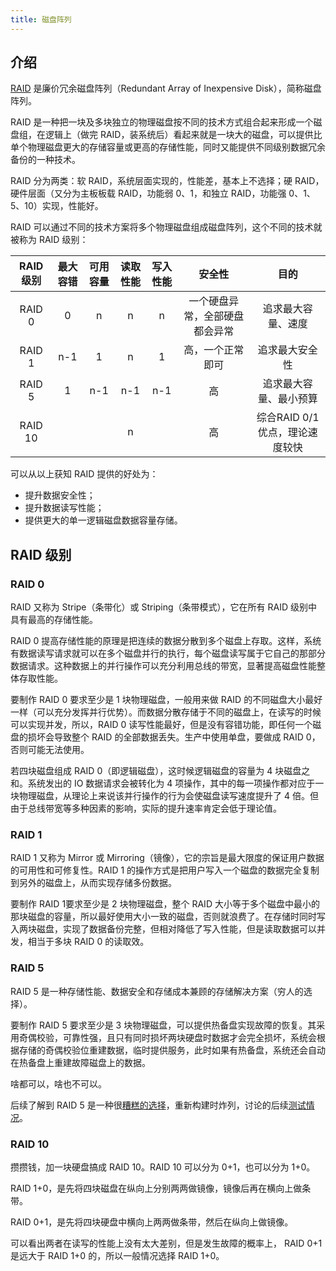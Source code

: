 ```yaml
---
title: 磁盘阵列
---
```


## 介绍

[RAID](https://zh.wikipedia.org/wiki/RAID) 是廉价冗余磁盘阵列（Redundant Array of Inexpensive Disk），简称磁盘阵列。

RAID 是一种把一块及多块独立的物理磁盘按不同的技术方式组合起来形成一个磁盘组，在逻辑上（做完 RAID，装系统后）看起来就是一块大的磁盘，可以提供比单个物理磁盘更大的存储容量或更高的存储性能，同时又能提供不同级别数据冗余备份的一种技术。

RAID 分为两类：软 RAID，系统层面实现的，性能差，基本上不选择；硬 RAID，硬件层面（又分为主板板载 RAID，功能弱 0、1，和独立 RAID，功能强 0、1、5、10）实现，性能好。

RAID 可以通过不同的技术方案将多个物理磁盘组成磁盘阵列，这个不同的技术就被称为 RAID 级别：

| RAID 级别 | 最大容错 | 可用容量 | 读取性能 | 写入性能 |             安全性             |              目的              |
| :-------: | :------: | :------: | :------: | :------: | :----------------------------: | :----------------------------: |
|  RAID 0   |    0     |    n     |    n     |    n     | 一个硬盘异常，全部硬盘都会异常 |       追求最大容量、速度       |
|  RAID 1   |   n-1    |    1     |    n     |    1     |        高，一个正常即可        |         追求最大安全性         |
|  RAID 5   |    1     |   n-1    |   n-1    |   n-1    |               高               |     追求最大容量、最小预算     |
|  RAID 10  |          |          |    n     |          |               高               | 综合RAID 0/1优点，理论速度较快 |

可以从以上获知 RAID 提供的好处为：

+ 提升数据安全性；
+ 提升数据读写性能；
+ 提供更大的单一逻辑磁盘数据容量存储。



## RAID 级别

### RAID 0

RAID 又称为 Stripe（条带化）或 Striping（条带模式），它在所有 RAID 级别中具有最高的存储性能。

RAID 0 提高存储性能的原理是把连续的数据分散到多个磁盘上存取。这样，系统有数据读写请求就可以在多个磁盘并行的执行，每个磁盘读写属于它自己的那部分数据请求。这种数据上的并行操作可以充分利用总线的带宽，显著提高磁盘性能整体存取性能。

要制作 RAID 0 要求至少是 1 块物理磁盘，一般用来做 RAID 的不同磁盘大小最好一样（可以充分发挥并行优势）。而数据分散存储于不同的磁盘上，在读写的时候可以实现并发，所以，RAID 0 读写性能最好，但是没有容错功能，即任何一个磁盘的损坏会导致整个 RAID 的全部数据丢失。生产中使用单盘，要做成 RAID 0，否则可能无法使用。

若四块磁盘组成 RAID 0（即逻辑磁盘），这时候逻辑磁盘的容量为 4 块磁盘之和。系统发出的 IO 数据请求会被转化为 4 项操作，其中的每一项操作都对应于一块物理磁盘，从理论上来说该并行操作的行为会使磁盘读写速度提升了 4 倍。但由于总线带宽等多种因素的影响，实际的提升速率肯定会低于理论值。

### RAID 1

RAID 1 又称为 Mirror 或 Mirroring（镜像），它的宗旨是最大限度的保证用户数据的可用性和可修复性。RAID 1 的操作方式是把用户写入一个磁盘的数据完全复制到另外的磁盘上，从而实现存储多份数据。

要制作 RAID 1要求至少是 2 块物理磁盘，整个 RAID 大小等于多个磁盘中最小的那块磁盘的容量，所以最好使用大小一致的磁盘，否则就浪费了。在存储时同时写入两块磁盘，实现了数据备份完整，但相对降低了写入性能，但是读取数据可以并发，相当于多块 RAID 0 的读取效。

### RAID 5

RAID 5 是一种存储性能、数据安全和存储成本兼顾的存储解决方案（穷人的选择）。

要制作 RAID 5 要求至少是 3 块物理磁盘，可以提供热备盘实现故障的恢复。其采用奇偶校验，可靠性强，且只有同时损坏两块硬盘时数据才会完全损坏，系统会根据存储的奇偶校验位重建数据，临时提供服务，此时如果有热备盘，系统还会自动在热备盘上重建故障磁盘上的数据。

啥都可以，啥也不可以。

后续了解到 RAID 5 是一种很[糟糕的选择](https://www.v2ex.com/t/597017)，重新构建时炸列，讨论的后续[测试情况](https://www.v2ex.com/t/597378)。

### RAID 10

攒攒钱，加一块硬盘搞成 RAID 10。RAID 10 可以分为 0+1，也可以分为 1+0。

RAID 1+0，是先将四块磁盘在纵向上分别两两做镜像，镜像后再在横向上做条带。

RAID 0+1，是先将四块硬盘中横向上两两做条带，然后在纵向上做镜像。

可以看出两者在读写的性能上没有太大差别，但是发生故障的概率上， RAID 0+1 是远大于 RAID 1+0 的，所以一般情况选择 RAID 1+0。

